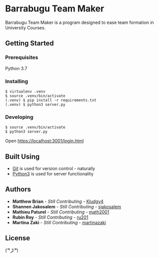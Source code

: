 # Barrabugu Team Maker

Barrabugu Team Maker is a program designed to ease team formation in University Courses.

## Getting Started

### Prerequisites

Python 3.7

### Installing

```
$ virtualenv .venv
$ source .venv/bin/activate
(.venv) $ pip install -r requirements.txt
(.venv) $ python3 server.py
```

### Developing

```
$ source .venv/bin/activate
$ python3 server.py
```

Open <https://localhost:3001/login.html>

## Built Using
* [Git](https://git-scm.com/about) is used for version control - naturally
* [Python3](https://www.python.org/) is used for server functionality

## Authors
* **Matthew Brian** - *Still Contributing* - [Kludgy4](https://github.com/Kludgy4)
* **Shannen Jakosalem** - *Still Contributing* - [sjakosalem](https://github.com/sjakosalem)
* **Mathieu Paturel** - *Still Contributing* - [math2001](https://github.com/math2001)
* **Rubin Roy** - *Still Contributing* - [ru201](https://github.com/ru201)
* **Martina Zaki** - *Still Contributing* - [martinazaki](https://github.com/martinazaki)

## License
( ͡° ͜ʖ ͡°)